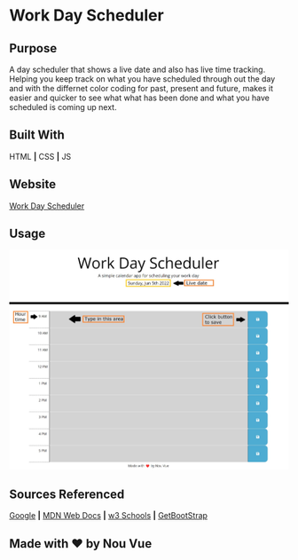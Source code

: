 # Work Day Scheduler

## Purpose
A day scheduler that shows a live date and also has live time tracking. Helping you keep track on what you have scheduled through out the day and with the differnet color coding for past, present and future, makes it easier and quicker to see what what has been done and what you have scheduled is coming up next.

## Built With 
HTML **|**
CSS **|**
JS

## Website
[Work Day Scheduler](https://andyboyee604.github.io/Work-Day-Scheduler/)

## Usage
![alt text](./assets/images/workScheduler.jpg)

## Sources Referenced
[Google](https://www.google.com) **|**
[MDN Web Docs](https://developer.mozilla.org/en-US) **|**
[w3 Schools](https://www.w3schools.com) **|**
[GetBootStrap](https://getbootstrap.com/docs/4.0/getting-started/introduction/)

## Made with ❤️ by Nou Vue